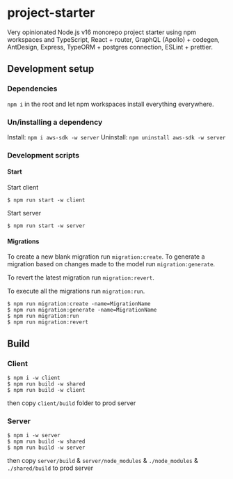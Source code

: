 # project-starter

Very opinionated Node.js v16 monorepo project starter using npm workspaces and TypeScript, React + router, GraphQL (Apollo) + codegen, AntDesign, Express, TypeORM + postgres connection, ESLint + prettier.

## Development setup

### Dependencies

`npm i` in the root and let npm workspaces install everything everywhere.

### Un/installing a dependency

Install: `npm i aws-sdk -w server`
Uninstall: `npm uninstall aws-sdk -w server`

### Development scripts

#### Start

Start client
```
$ npm run start -w client
```

Start server
```
$ npm run start -w server
```

#### Migrations

To create a new blank migration run `migration:create`. To generate a migration based on changes made to the model run `migration:generate`.

To revert the latest migration run `migration:revert`.

To execute all the migrations run `migration:run`.

```
$ npm run migration:create -name=MigrationName
$ npm run migration:generate -name=MigrationName
$ npm run migration:run
$ npm run migration:revert
```

## Build

### Client
```
$ npm i -w client
$ npm run build -w shared
$ npm run build -w client
```
then copy `client/build` folder to prod server

### Server
```
$ npm i -w server
$ npm run build -w shared
$ npm run build -w server
```
then copy `server/build` & `server/node_modules` & `./node_modules` & `./shared/build` to prod server

